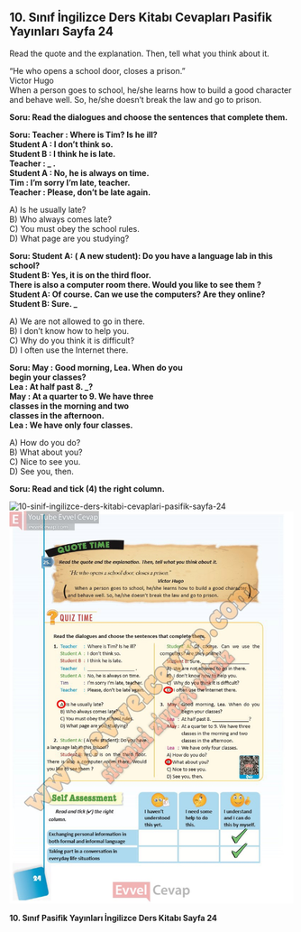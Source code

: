 ## 10. Sınıf İngilizce Ders Kitabı Cevapları Pasifik Yayınları Sayfa 24

Read the quote and the explanation. Then, tell what you think about it.

“He who opens a school door, closes a prison.”  
 Victor Hugo  
 When a person goes to school, he/she learns how to build a good character  
 and behave well. So, he/she doesn’t break the law and go to prison.

**Soru: Read the dialogues and choose the sentences that complete them.**

**Soru: Teacher : Where is Tim? Is he ill?  
 Student A : I don’t think so.  
 Student B : I think he is late.  
 Teacher : \_ .  
 Student A : No, he is always on time.  
 Tim : I’m sorry I’m late, teacher.  
 Teacher : Please, don’t be late again.**

A) Is he usually late?  
 B) Who always comes late?  
 C) You must obey the school rules.  
 D) What page are you studying?

**Soru: Student A: ( A new student): Do you have a language lab in this school?  
 Student B: Yes, it is on the third floor.  
 There is also a computer room there. Would you like to see them ?  
 Student A: Of course. Can we use the computers? Are they online?  
 Student B: Sure. \_**

A) We are not allowed to go in there.  
 B) I don’t know how to help you.  
 C) Why do you think it is difficult?  
 D) I often use the Internet there.

**Soru: May : Good morning, Lea. When do you  
 begin your classes?  
 Lea : At half past 8. \_?  
 May : At a quarter to 9. We have three  
 classes in the morning and two  
 classes in the afternoon.  
 Lea : We have only four classes.**

A) How do you do?  
 B) What about you?  
 C) Nice to see you.  
 D) See you, then.

**Soru: Read and tick (4) the right column.**

![10-sinif-ingilizce-ders-kitabi-cevaplari-pasifik-sayfa-24]()![10-sinif-ingilizce-ders-kitabi-cevaplari-pasifik-sayfa-24](./image1.webp)

**10. Sınıf Pasifik Yayınları İngilizce Ders Kitabı Sayfa 24**